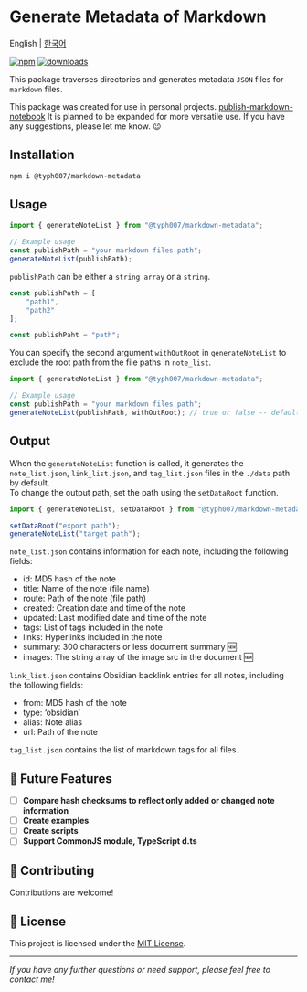 # **Generate Metadata of Markdown**

English | [한국어](https://typhoon-kim.github.io/generate-metadata-of-markdown/README_ko.html)

[![npm](https://badgen.net/npm/v/@typh007/markdown-metadata)](https://www.npmjs.com/package/@typh007/markdown-metadata)
[![downloads](https://badgen.net/npm/dt/@typh007/markdown-metadata)](https://www.npmjs.com/package/@typh007/markdown-metadata)

This package traverses directories and generates metadata `JSON` files for `markdown` files.

This package was created for use in personal projects. [publish-markdown-notebook](https://github.com/typhoon-kim/publish-markdown-notes)
It is planned to be expanded for more versatile use. If you have any suggestions, please let me know. 😉

## Installation

```bash
npm i @typh007/markdown-metadata
```

## Usage

```javascript
import { generateNoteList } from "@typh007/markdown-metadata";

// Example usage
const publishPath = "your markdown files path";
generateNoteList(publishPath);
```

`publishPath` can be either a `string array` or a `string`.

```javascript
const publishPath = [
    "path1",
    "path2"
];

const publishPaht = "path";
```

You can specify the second argument `withOutRoot` in `generateNoteList` to exclude the root path from the file paths in `note_list`.

```javascript
import { generateNoteList } from "@typh007/markdown-metadata";

// Example usage
const publishPath = "your markdown files path";
generateNoteList(publishPath, withOutRoot); // true or false -- default: false
```

## Output

When the `generateNoteList` function is called, it generates the `note_list.json`, `link_list.json`, and `tag_list.json` files in the `./data` path by default.  
To change the output path, set the path using the `setDataRoot` function.

```javascript
import { generateNoteList, setDataRoot } from "@typh007/markdown-metadata";

setDataRoot("export path");
generateNoteList("target path");
```

`note_list.json` contains information for each note, including the following fields:

- id: MD5 hash of the note
- title: Name of the note (file name)
- route: Path of the note (file path)
- created: Creation date and time of the note
- updated: Last modified date and time of the note
- tags: List of tags included in the note
- links: Hyperlinks included in the note
- summary: 300 characters or less document summary 🆕
- images: The string array of the image src in the document 🆕

`link_list.json` contains Obsidian backlink entries for all notes, including the following fields:

- from: MD5 hash of the note
- type: ‘obsidian’
- alias: Note alias
- url: Path of the note

`tag_list.json` contains the list of markdown tags for all files.

## 🔭 Future Features

- [ ] **Compare hash checksums to reflect only added or changed note information**
- [ ] **Create examples**
- [ ] **Create scripts**
- [ ] **Support CommonJS module, TypeScript d.ts**

## 🤝 Contributing

Contributions are welcome!

## 📝 License

This project is licensed under the [MIT License](LICENSE).

---
*If you have any further questions or need support, please feel free to contact me!*
